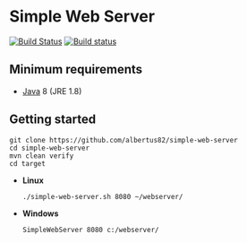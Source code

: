 # Simple Web Server

[![Build Status](https://travis-ci.org/albertus82/simple-web-server.svg?branch=master)](https://travis-ci.org/albertus82/simple-web-server)
[![Build status](https://ci.appveyor.com/api/projects/status/github/albertus82/simple-web-server?branch=master&svg=true)](https://ci.appveyor.com/project/albertus82/simple-web-server)

## Minimum requirements

* [Java](https://www.java.com) 8 (JRE 1.8)

## Getting started

```Shell
git clone https://github.com/albertus82/simple-web-server
cd simple-web-server
mvn clean verify
cd target
```

* **Linux**
  ```Shell
  ./simple-web-server.sh 8080 ~/webserver/
  ```

* **Windows**
  ```Batchfile
  SimpleWebServer 8080 c:/webserver/
  ```
